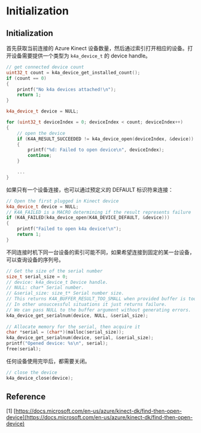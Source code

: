 # Initialization

## Initialization

首先获取当前连接的 Azure Kinect 设备数量，然后通过索引打开相应的设备。打开设备需要提供一个类型为 `k4a_device_t` 的 device handle。

```cpp
// get connected device count
uint32_t count = k4a_device_get_installed_count();
if (count == 0)
{
	printf("No k4a devices attached!\n");
	return 1;
}

k4a_device_t device = NULL;

for (uint32_t deviceIndex = 0; deviceIndex < count; deviceIndex++)
{
    // open the device
    if (K4A_RESULT_SUCCEEDED != k4a_device_open(deviceIndex, &device))
    {
        printf("%d: Failed to open device\n", deviceIndex);
        continue;
    }

    ...
}
```

如果只有一个设备连接，也可以通过预定义的 DEFAULT 标识符来连接：

```cpp
// Open the first plugged in Kinect device
k4a_device_t device = NULL;
// K4A_FAILED is a MACRO determining if the result represents failure
if (K4A_FAILED(k4a_device_open(K4A_DEVICE_DEFAULT, &device)))
{
	printf("Failed to open k4a device!\n");
	return 1;
}
```

不同连接时机下同一台设备的索引可能不同，如果希望连接到固定的某一台设备，可以查询设备的序列号。

```cpp
// Get the size of the serial number
size_t serial_size = 0;
// device: k4a_device_t Device handle.
// NULL: char* Serial number.
// &serial_size: size_t* Serial number size.
// This returns K4A_BUFFER_RESULT_TOO_SMALL when provided buffer is too small.
// In other unsuccessful situations it just returns failure.
// We can pass NULL to the buffer argument without generating errors.
k4a_device_get_serialnum(device, NULL, &serial_size);
	
// Allocate memory for the serial, then acquire it
char *serial = (char*)(malloc(serial_size));
k4a_device_get_serialnum(device, serial, &serial_size);
printf("Opened device: %s\n", serial);
free(serial);
```

任何设备使用完毕后，都需要关闭。

```cpp
// close the device
k4a_device_close(device);
```

## Reference

\[1\] [https://docs.microsoft.com/en-us/azure/kinect-dk/find-then-open-device](https://docs.microsoft.com/en-us/azure/kinect-dk/find-then-open-device)

